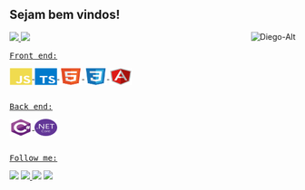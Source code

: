 ## Sejam bem vindos!

<div>
  <a href="https://github.com/Diegofs96">
  <img height="180em" src="https://github-readme-stats.vercel.app/api?username=Diegofs96&show_icons=true&theme=tokyonight&include_all_commits=true&count_private=true"/>
  <img height="180em" src="https://github-readme-stats.vercel.app/api/top-langs/?username=Diegofs96&layout=compact&langs_count=7&theme=tokyonight"/>
    <img align="right" src="https://komarev.com/ghpvc/?username=Diegofs96&color=blueviolet" alt="Diego-Alt" title="Profile Views Diego Santos ;)" />
</div>
  
  
  <kbd>Front end:</kbd>
  <div>
      <img align="center" alt="Diego-Js" height="30" width="40" src="https://raw.githubusercontent.com/devicons/devicon/master/icons/javascript/javascript-plain.svg">
      <img align="center" alt="Diego-Ts" height="30" width="40" src="https://raw.githubusercontent.com/devicons/devicon/master/icons/typescript/typescript-plain.svg">
      <img align="center" alt="Diego-HTML" height="30" width="40" src="https://raw.githubusercontent.com/devicons/devicon/master/icons/html5/html5-original.svg">
      <img align="center" alt="Diego-CSS" height="30" width="40" src="https://raw.githubusercontent.com/devicons/devicon/master/icons/css3/css3-original.svg">    
      <img align="center" alt="Diego-Csharp" height="30" width="40" src="https://raw.githubusercontent.com/devicons/devicon/master/icons/angularjs/angularjs-original.svg">
  </div>
  
  ##
  <kbd>Back end:</kbd> 
    <div style="display: inline_block">
      <img align="center" alt="Rafa-Csharp" height="30" width="40" src="https://raw.githubusercontent.com/devicons/devicon/master/icons/csharp/csharp-original.svg">
      <img align="center" alt="Rafa-Csharp" height="30" width="40" src="https://raw.githubusercontent.com/devicons/devicon/master/icons/dotnetcore/dotnetcore-original.svg">
    </div>
  
  ##
  
   <kbd>Follow me:</kbd>
<div> 
  <a href="https://www.instagram.com/Diego96fs/" target="_blank"><img src="https://img.shields.io/badge/-Instagram-%23E4405F?style=for-the-badge&logo=instagram&logoColor=white"      target="_blank"></a>
 	<a href="https://www.twitch.tv/diegofs96" target="_blank"><img src="https://img.shields.io/badge/Twitch-9146FF?style=for-the-badge&logo=twitch&logoColor=white" target="_blank">  </a>
  <a href = "mailto:diegoferreira940@gmail.com"><img src="https://img.shields.io/badge/-Gmail-%23333?style=for-the-badge&logo=gmail&logoColor=white" target="_blank"></a>
    <a href="https://www.linkedin.com/in/diego-ferreira-santos-706105b3" target="_blank"><img src="https://img.shields.io/badge/-LinkedIn-%230077B5?style=for-the-badge&logo=linkedin&logoColor=white" target="_blank"></a> 
 
</div>
